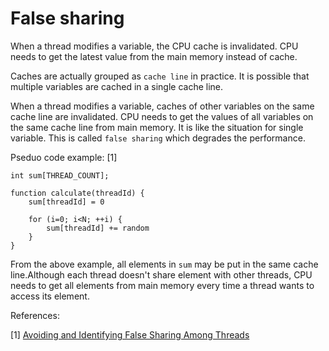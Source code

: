 # False sharing

When a thread modifies a variable, the CPU cache is invalidated. CPU needs to get the latest value from the main memory instead of cache.

Caches are actually grouped as `cache line` in practice. It is possible that multiple variables are cached in a single cache line.

When a thread modifies a variable, caches of other variables on the same cache line are invalidated. CPU needs to get the values of all variables on the same cache line from main memory. It is like the situation for single variable. This is called `false sharing` which degrades the performance.

Pseduo code example: [1]

```
int sum[THREAD_COUNT];

function calculate(threadId) {
	sum[threadId] = 0

	for (i=0; i<N; ++i) {
		sum[threadId] += random
	}
}
```

From the above example, all elements in `sum` may be put in the same cache line.Although each thread doesn't share element with other threads, CPU needs to get all elements from main memory every time a thread wants to access its element.

References:

[1] [Avoiding and Identifying False Sharing Among Threads](https://software.intel.com/en-us/articles/avoiding-and-identifying-false-sharing-among-threads)
